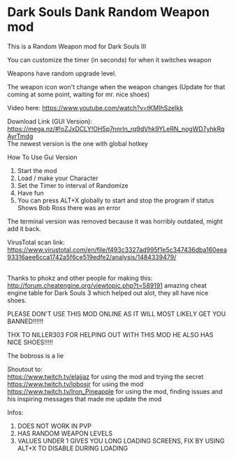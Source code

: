 # Dark Souls Dank Random Weapon mod
This is a Random Weapon mod for Dark Souls III<br />

You can customize the timer (in seconds) for when it switches weapon<br />

Weapons have random upgrade level.<br />

The weapon icon won't change when the weapon changes (Update for that coming at some point, waiting for mr. nice shoes)<br />

Video here: https://www.youtube.com/watch?v=tKMIhSzeIkk <br />

Download Link (GUI Version): https://mega.nz/#!oZJxDCLY!OH5p7nnrln_rq9dVhk9YLeRN_nogWD7yhkRqAyrTmdg<br>
The newest version is the one with global hotkey<br>

How To Use Gui Version
1. Start the mod
2. Load / make your Character
3. Set the Timer to interval of Randomize
4. Have fun
5. You can press ALT+X globally to start and stop the program
if status Shows Bob Ross there was an error

The terminal version was removed because it was horribly outdated, might add it back.

VirusTotal scan link: https://www.virustotal.com/en/file/f493c3327ad995f1e5c347436dba160eea93316aee6cca1742a5f6ce519edfe2/analysis/1484339479/<br />

<br />Thanks to phokz and other people for making this: http://forum.cheatengine.org/viewtopic.php?t=589191 amazing cheat engine table for Dark Souls 3 which helped out alot, they all have nice shoes. <br />

PLEASE DON'T USE THIS MOD ONLINE AS IT WILL MOST LIKELY  GET YOU BANNED!!!!!!<br />

THX TO NILLER303 FOR HELPING OUT WITH THIS MOD HE ALSO HAS NICE SHOES!!!!!<br />

The bobross is a lie<br />

Shoutout to:<br />
https://www.twitch.tv/elajjaz for using the mod and trying the secret<br />
https://www.twitch.tv/lobosjr for using the mod<br />
https://www.twitch.tv/Iron_Pineapple for using the mod, finding issues and his inspiring messages that made me update the mod<br />

Infos:
1. DOES NOT WORK IN PVP
2. HAS RANDOM WEAPON LEVELS
3. VALUES UNDER 1 GIVES YOU LONG LOADING SCREENS, FIX BY USING ALT+X TO DISABLE DURING LOADING